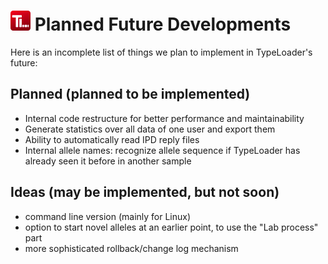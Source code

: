 # ![Icon](images/TypeLoader_32.png) Planned Future Developments

Here is an incomplete list of things we plan to implement in TypeLoader's future:

## Planned (planned to be implemented)
 * Internal code restructure for better performance and maintainability
 * Generate statistics over all data of one user and export them
 * Ability to automatically read IPD reply files
 * Internal allele names: recognize allele sequence if TypeLoader has already seen it before in another sample 

## Ideas (may be implemented, but not soon)
 * command line version (mainly for Linux)
 * option to start novel alleles at an earlier point, to use the "Lab process" part
 * more sophisticated rollback/change log mechanism
